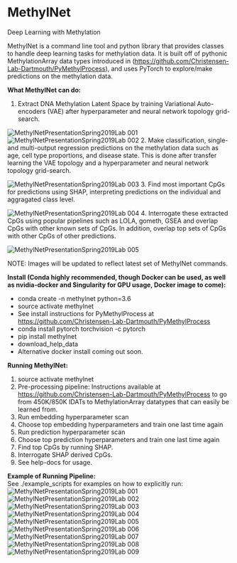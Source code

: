 # MethylNet

Deep Learning with Methylation

MethylNet is a command line tool and python library that provides classes to handle deep learning tasks for methylation data. It is built off of pythonic MethylationArray data types introduced in (https://github.com/Christensen-Lab-Dartmouth/PyMethylProcess), and uses PyTorch to explore/make predictions on the methylation data.

**What MethylNet can do:**  
1. Extract DNA Methylation Latent Space by training Variational Auto-encoders (VAE) after hyperparameter and neural network topology grid-search.  

![MethylNetPresentationSpring2019Lab 001](https://user-images.githubusercontent.com/19698023/55677380-32bb3d00-58b4-11e9-93bd-2cdc669bd6d8.jpeg)
![MethylNetPresentationSpring2019Lab 002](https://user-images.githubusercontent.com/19698023/55677381-32bb3d00-58b4-11e9-92ea-07d437a910e3.jpeg)
2. Make classification, single- and multi-output regression predictions on the methylation data such as age, cell type proportions, and disease state. This is done after transfer learning the VAE topology and a hyperparameter and neural network topology grid-search.  

![MethylNetPresentationSpring2019Lab 003](https://user-images.githubusercontent.com/19698023/55677389-436bb300-58b4-11e9-9bce-30d16bf71db1.jpeg)
3. Find most important CpGs for predictions using SHAP, interpreting predictions on the individual and aggragated class level.  

![MethylNetPresentationSpring2019Lab 004](https://user-images.githubusercontent.com/19698023/55677383-32bb3d00-58b4-11e9-9ecf-ab0eb135c740.jpeg)
4. Interrogate these extracted CpGs using popular pipelines such as LOLA, gometh, GSEA and overlap CpGs with other known sets of CpGs. In addition, overlap top sets of CpGs with other CpGs of other predictions.  

![MethylNetPresentationSpring2019Lab 005](https://user-images.githubusercontent.com/19698023/55677384-32bb3d00-58b4-11e9-9275-ee595fb81e0f.jpeg)

NOTE: Images will be updated to reflect latest set of MethylNet commands.

**Install (Conda highly recommended, though Docker can be used, as well as nvidia-docker and Singularity for GPU usage, Docker image to come):**
* conda create -n methylnet python=3.6  
* source activate methylnet  
* See install instructions for PyMethylProcess at https://github.com/Christensen-Lab-Dartmouth/PyMethylProcess  
* conda install pytorch torchvision -c pytorch  
* pip install methylnet  
* download_help_data
* Alternative docker install coming out soon.  

**Running MethylNet:**
1. source activate methylnet  
2. Pre-processing pipeline: Instructions available at https://github.com/Christensen-Lab-Dartmouth/PyMethylProcess to go from 450K/850K IDATs to MethylationArray datatypes that can easily be learned from.  
3. Run embedding hyperparameter scan  
4. Choose top embedding hyperparameters and train one last time again  
5. Run prediction hyperparameter scan  
6. Choose top prediction hyperparameters and train one last time again  
7. Find top CpGs by running SHAP.  
8. Interrogate SHAP derived CpGs.  
9. See help-docs for usage.  

**Example of Running Pipeline:**  
See ./example_scripts for examples on how to explicitly run:
![MethylNetPresentationSpring2019Lab 001](https://user-images.githubusercontent.com/19698023/55677358-f12a9200-58b3-11e9-8aaf-50536d2afb00.jpeg)
![MethylNetPresentationSpring2019Lab 002](https://user-images.githubusercontent.com/19698023/55677359-f12a9200-58b3-11e9-8533-ad486ee7a0e7.jpeg)
![MethylNetPresentationSpring2019Lab 003](https://user-images.githubusercontent.com/19698023/55677360-f12a9200-58b3-11e9-8bdc-987bb9c0122e.jpeg)
![MethylNetPresentationSpring2019Lab 004](https://user-images.githubusercontent.com/19698023/55677361-f12a9200-58b3-11e9-8381-976ec02424f2.jpeg)
![MethylNetPresentationSpring2019Lab 005](https://user-images.githubusercontent.com/19698023/55677362-f12a9200-58b3-11e9-8095-cd25fbbb33c5.jpeg)
![MethylNetPresentationSpring2019Lab 006](https://user-images.githubusercontent.com/19698023/55677363-f12a9200-58b3-11e9-9acd-32e7752785fe.jpeg)
![MethylNetPresentationSpring2019Lab 007](https://user-images.githubusercontent.com/19698023/55677364-f12a9200-58b3-11e9-857d-b4ec88c08b78.jpeg)
![MethylNetPresentationSpring2019Lab 008](https://user-images.githubusercontent.com/19698023/55677365-f12a9200-58b3-11e9-95e1-e144f9c56287.jpeg)
![MethylNetPresentationSpring2019Lab 009](https://user-images.githubusercontent.com/19698023/55677366-f1c32880-58b3-11e9-9082-a7cc89f71a7d.jpeg)
